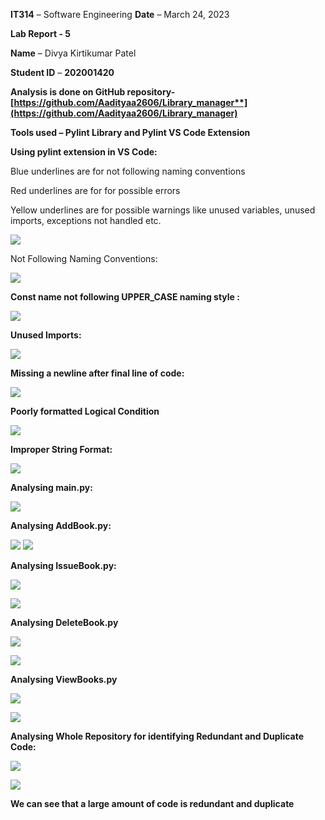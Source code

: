**IT314** – Software Engineering 				          **Date** – March 24, 2023 

**Lab Report - 5**

**Name** – Divya Kirtikumar Patel  

**Student ID** – **202001420**

**Analysis is done on GitHub repository-[https://github.com/Aadityaa2606/Library_manager**](https://github.com/Aadityaa2606/Library_manager)**

**Tools used – Pylint Library and Pylint VS Code Extension** 

**Using pylint extension in VS Code:**

Blue underlines are for not following naming conventions 

Red underlines are for for possible errors 

Yellow underlines are for possible warnings like unused variables, unused imports, exceptions not handled etc.

![](Aspose.Words.8bef0f03-9409-4632-978d-597a07a1bf78.001.png)


Not Following Naming Conventions:

![](Aspose.Words.8bef0f03-9409-4632-978d-597a07a1bf78.002.png)

**Const name not following UPPER\_CASE naming style :**

![](Aspose.Words.8bef0f03-9409-4632-978d-597a07a1bf78.003.png)

**Unused Imports:**

![](Aspose.Words.8bef0f03-9409-4632-978d-597a07a1bf78.004.png)

**Missing a newline after final line of code:**

![](Aspose.Words.8bef0f03-9409-4632-978d-597a07a1bf78.005.png)

**Poorly formatted Logical Condition** 

![](Aspose.Words.8bef0f03-9409-4632-978d-597a07a1bf78.006.png)

**Improper String Format:**

![](Aspose.Words.8bef0f03-9409-4632-978d-597a07a1bf78.007.png)




**Analysing main.py:**

![](Aspose.Words.8bef0f03-9409-4632-978d-597a07a1bf78.008.png)

**Analysing AddBook.py:**

![](Aspose.Words.8bef0f03-9409-4632-978d-597a07a1bf78.009.png) ![](Aspose.Words.8bef0f03-9409-4632-978d-597a07a1bf78.010.png)

**Analysing IssueBook.py:**

![](Aspose.Words.8bef0f03-9409-4632-978d-597a07a1bf78.011.png)

![](Aspose.Words.8bef0f03-9409-4632-978d-597a07a1bf78.012.png)








**Analysing DeleteBook.py**

![](Aspose.Words.8bef0f03-9409-4632-978d-597a07a1bf78.013.png)

![](Aspose.Words.8bef0f03-9409-4632-978d-597a07a1bf78.014.png)



**Analysing  ViewBooks.py**


![](Aspose.Words.8bef0f03-9409-4632-978d-597a07a1bf78.015.png)

![](Aspose.Words.8bef0f03-9409-4632-978d-597a07a1bf78.016.png)


**Analysing Whole Repository for identifying Redundant and Duplicate Code:**

![](Aspose.Words.8bef0f03-9409-4632-978d-597a07a1bf78.017.png)




![](Aspose.Words.8bef0f03-9409-4632-978d-597a07a1bf78.018.png)

**We can see that a large amount of code is redundant and duplicate** 
